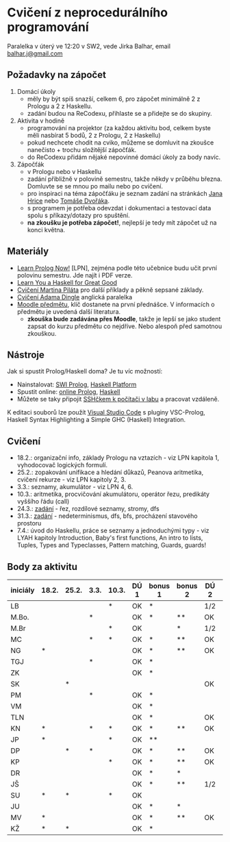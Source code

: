 # Cvičení z neprocedurálního programování

Paralelka v úterý ve 12:20 v SW2, vede Jirka Balhar, email balhar.j@gmail.com

## Požadavky na zápočet

1. Domácí úkoly
    - měly by být spíš snazší, celkem 6, pro zápočet minimálně 2 z Prologu a 2 z Haskellu.
    - zadání budou na ReCodexu, přihlaste se a přidejte se do skupiny.
2. Aktivita v hodině
    - programování na projektor (za každou aktivitu bod, celkem byste měli nasbírat 5 bodů, 2 z Prologu, 2 z Haskellu)
    - pokud nechcete chodit na cviko, můžeme se domluvit na zkoušce nanečisto + trochu složitější zápočťák.
    - do ReCodexu přidám nějaké nepovinné domácí úkoly za body navíc.
3. Zápočťák
    - v Prologu nebo v Haskellu
    - zadání přibližně v polovině semestru, takže někdy v průběhu března. Domluvte se se mnou po mailu nebo po cvičení.
    - pro inspiraci na téma zápočťáku je seznam zadání na stránkách [Jana Hrice](http://kti.mff.cuni.cz/~hric/vyuka/pl_prikl_win.pdf) nebo [Tomáše Dvořáka](https://ksvi.mff.cuni.cz/~dvorak/vyuka/14/NPRG005x01/programy.html).
    - s programem je potřeba odevzdat i dokumentaci a testovací data spolu s příkazy/dotazy pro spuštění.
    - **na zkoušku je potřeba zápočet!**, nejlepší je tedy mít zápočet už na konci května.

## Materiály

- [Learn Prolog Now!](http://www.learnprolognow.org/) [LPN], zejména podle této učebnice budu učit první polovinu semestru. Jde najít i PDF verze.
- [Learn You a Haskell for Great Good](http://learnyouahaskell.com/)
- [Cvičení Martina Piláta](https://martinpilat.com/cs/neproceduralni-programovani) pro další příklady a pěkně sepsané základy.
- [Cvičení Adama Dingle](https://ksvi.mff.cuni.cz/~dingle/2019-20/npp/npp.html) anglická paralelka
- [Moodle předmětu](https://dl1.cuni.cz/course/view.php?id=5223), klíč dostanete na první přednášce. V informacích o předmětu je uvedená další literatura.
    - **zkouška bude zadávána přes Moodle**, takže je lepší se jako student zapsat do kurzu předmětu co nejdříve. Nebo alespoň před samotnou zkouškou.
## Nástroje

Jak si spustit Prolog/Haskell doma? Je tu víc možností:

- Nainstalovat: [SWI Prolog](https://www.swi-prolog.org/), [Haskell Platform](https://www.haskell.org/platform/)
- Spustit online: [online Prolog](https://swish.swi-prolog.org/), [Haskell](https://repl.it/languages/haskell)
- Můžete se taky připojit [SSHčkem k počítači v labu](https://kam.mff.cuni.cz/~stinovlas/unix/navody/pripojeni-do-labu) a pracovat vzdáleně.

K editaci souborů lze použít [Visual Studio Code](https://code.visualstudio.com/) s pluginy VSC-Prolog, Haskell Syntax Highlighting a Simple GHC (Haskell) Integration.

## Cvičení

- 18.2.: organizační info, základy Prologu na vztazích - viz LPN kapitola 1, vyhodocovač logických formulí.
- 25.2.: zopakování unifikace a hledání důkazů, Peanova aritmetika, cvičení rekurze - viz LPN kapitoly 2, 3.
- 3.3.: seznamy, akumulátor - viz LPN 4, 6.
- 10.3.: aritmetika, procvičování akumulátoru, operátor řezu, predikáty vyššího řádu (call)
- 24.3.: [zadání](./cvika/cv5_zadani.pl) - řez, rozdílové seznamy, stromy, dfs
- 31.3.: [zadání](./cvika/cv6_zadani.pl) - nedeterminismus, dfs, bfs, procházení stavového prostoru
- 7.4.: úvod do Haskellu, práce se seznamy a jednoduchými typy - viz LYAH kapitoly Introduction, Baby's first functions, An intro to lists, Tuples, Types and Typeclasses, Pattern matching, Guards, guards!

## Body za aktivitu


| iniciály | 18.2. | 25.2. | 3.3. | 10.3. | DÚ 1 | bonus 1 | bonus 2 | DÚ 2 | **PROLOG** |
| -------- | ----- | ----- | ---- | ----- | ---- | ------- | ------- | ---- | ---------- |
| LB       |       |       |      | *     | OK   | *       |         | 1/2  |            |
| M.Bo.    |       |       | *    |       | OK   | *       | **      | OK   | **hotovo** |
| M.Br     |       |       |      | *     | OK   |         | *       | 1/2  |            |
| MC       |       |       | *    | *     | OK   | *       | **      | OK   | **hotovo** |
| NG       | *     |       |      |       | OK   | *       | **      | OK   | **hotovo** |
| TGJ      |       |       | *    |       | OK   | *       |         |      |            |
| ZK       |       |       |      |       | OK   | *       |         |      |            |
| SK       |       | *     |      |       |      |         |         | OK   |            |
| PM       |       |       | *    |       | OK   | *       |         |      |            |
| VM       |       |       |      |       | OK   | *       |         |      |            |
| TLN      |       |       |      |       | OK   | *       |         | OK   |            |
| KN       | *     |       | *    | *     | OK   | *       | **      | OK   | **hotovo** |
| JP       | *     |       |      | *     | OK   | **      |         |      |            |
| DP       |       | *     | *    |       | OK   | *       | **      | OK   | **hotovo** |
| KP       |       |       |      | *     | OK   | *       | **      | OK   | **hotovo** |
| DR       |       |       |      |       | OK   | *       | *       |      |            |
| JŠ       |       |       |      |       | OK   | *       | **      | 1/2  |            |
| SU       | *     | *     |      | *     | OK   |         |         |      |            |
| JU       |       |       |      |       | OK   | *       | *       |      |            |
| MV       | *     |       |      |       | OK   | *       | **      | OK   | **hotovo** |
| KŽ       | *     | *     |      |       | OK   | *       |         |      |            |


